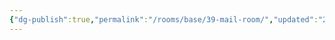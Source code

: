 ```yaml
---
{"dg-publish":true,"permalink":"/rooms/base/39-mail-room/","updated":"2025-04-12T16:07:08.993+01:00"}
---
```


